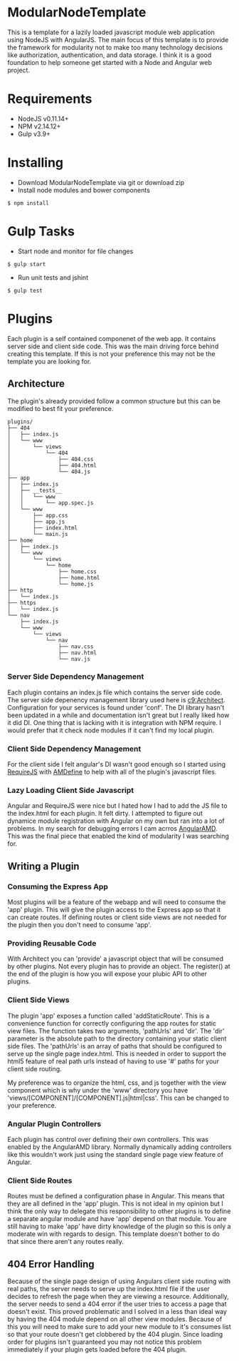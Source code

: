# ModularNodeTemplate

This is a template for a lazily loaded javascript module web application using NodeJS with AngularJS. The main focus of this template is to provide the framework for modularity not to make too many technology decisions like authorization, authentication, and data storage. I think it is a good foundation to help someone get started with a Node and Angular web project.

# Requirements

* NodeJS v0.11.14+
* NPM v2.14.12+
* Gulp v3.9+

# Installing

* Download ModularNodeTemplate via git or download zip
* Install node modules and bower components
```
$ npm install
```

# Gulp Tasks

* Start node and monitor for file changes
```
$ gulp start
```
* Run unit tests and jshint
```
$ gulp test
```

# Plugins

Each plugin is a self contained componenet of the web app. It contains server side and client side code. This was the main driving force behind creating this template. If this is not your preference this may not be the template you are looking for.

## Architecture

The plugin's already provided follow a common structure but this can be modified to best fit your preference.

```
plugins/
├── 404
│   ├── index.js
│   └── www
│       └── views
│           └── 404
│               ├── 404.css
│               ├── 404.html
│               └── 404.js
├── app
│   ├── index.js
│   ├── __tests__
│   │   └── www
│   │       └── app.spec.js
│   └── www
│       ├── app.css
│       ├── app.js
│       ├── index.html
│       └── main.js
├── home
│   ├── index.js
│   └── www
│       └── views
│           └── home
│               ├── home.css
│               ├── home.html
│               └── home.js
├── http
│   └── index.js
├── https
│   └── index.js
└── nav
    ├── index.js
    └── www
        └── views
            └── nav
                ├── nav.css
                ├── nav.html
                └── nav.js
```

### Server Side Dependency Management

Each plugin contains an index.js file which contains the server side code. The server side depenency management library used here is [c9:Architect](https://github.com/c9/architect). Configuration for your services is found under 'conf'. The DI library hasn't been updated in a while and documentation isn't great but I really liked how it did DI. One thing that is lacking with it is integration with NPM require. I would prefer that it check node modules if it can't find my local plugin.

### Client Side Dependency Management

For the client side I felt angular's DI wasn't good enough so I started using [RequireJS](http://requirejs.org/docs/node.html) with [AMDefine](https://github.com/jrburke/amdefine) to help with all of the plugin's javascript files. 

### Lazy Loading Client Side Javascript

Angular and RequireJS were nice but I hated how I had to add the JS file to the index.html for each plugin. It felt dirty. I attempted to figure out dynamice module registration with Angular on my own but ran into a lot of problems. In my search for debugging errors I cam acrros [AngularAMD](https://github.com/marcoslin/angularAMD). This was the final piece that enabled the kind of modularity I was searching for.

## Writing a Plugin

### Consuming the Express App

Most plugins will be a feature of the webapp and will need to consume the 'app' plugin. This will give the plugin access to the Express app so that it can create routes. If defining routes or client side views are not needed for the plugin then you don't need to consume 'app'.

### Providing Reusable Code

With Architect you can 'provide' a javascript object that will be consumed by other plugins. Not every plugin has to provide an object. The register() at the end of the plugin is how you will expose your plubic API to other plugins.

### Client Side Views

The plugin 'app' exposes a function called 'addStaticRoute'. This is a convenience function for correctly configuring the app routes for static view files. The function takes two arguments, 'pathUrls' and 'dir'. The 'dir' parameter is the absolute path to the directory containing your static client side files. The 'pathUrls' is an array of paths that should be configured to serve up the single page index.html. This is needed in order to support the html5 feature of real path urls instead of having to use '#' paths for your client side routing.

My preference was to organize the html, css, and js together with the view component which is why under the 'www' directory you have 'views/[COMPONENT]/[COMPONENT].js|html|css'. This can be changed to your preference.

### Angular Plugin Controllers

Each plugin has control over defining their own controllers. This was enabled by the AngularAMD library. Normally dynamically adding controllers like this wouldn't work just using the standard single page view feature of Angular.

### Client Side Routes

Routes must be defined a configuration phase in Angular. This means that they are all defined in the 'app' plugin. This is not ideal in my opinion but I think the only way to delegate this responsibility to other plugins is to define a separate angular module and have 'app' depend on that module. You are still having to make 'app' have dirty knowledge of the plugin so this is only a moderate win with regards to design. This template doesn't bother to do that since there aren't any routes really.

## 404 Error Handling

Because of the single page design of using Angulars client side routing with real paths, the server needs to serve up the index.html file if the user decides to refresh the page when they are viewing a resource. Additionally, the server needs to send a 404 error if the user tries to access a page that doesn't exist. This proved problematic and I solved in a less than ideal way by having the 404 module depend on all other view modules. Because of this you will need to make sure to add your new module to it's consumes list so that your route doesn't get clobbered by the 404 plugin. Since loading order for plugins isn't guaranteed you may not notice this problem immediately if your plugin gets loaded before the 404 plugin.

